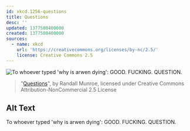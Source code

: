 ```yaml
---
id: xkcd.1256-questions
title: Questions
desc: ''
updated: 1377500400000
created: 1377500400000
sources:
  - name: xkcd
    url: 'https://creativecommons.org/licenses/by-nc/2.5/'
    license: Creative Commons 2.5
---
```

![To whoever typed 'why is arwen dying': GOOD. FUCKING. QUESTION.](https://imgs.xkcd.com/comics/questions.png)
> "[Questions](https://xkcd.com/1256/)", by Randall Munroe, licensed under Creative Commons Attribution-NonCommercial 2.5 License

## Alt Text
To whoever typed 'why is arwen dying': GOOD. FUCKING. QUESTION.
